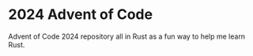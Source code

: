 # 2024 Advent of Code

Advent of Code 2024 repository all in Rust as a fun way to help me learn Rust.
